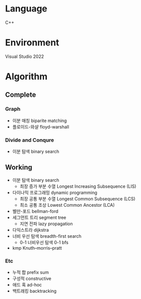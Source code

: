 # Language
C++

# Environment
Visual Studio 2022

# Algorithm
## Complete
### Graph
- 이분 매칭 biparite matching
- 플로이드-와샬 floyd-warshall
### Divide and Conqure
- 이분 탐색 binary search

## Working
- 이분 탐색 binary search
  - 최장 증가 부분 수열 Longest Increasing Subsequence (LIS)
- 다이나믹 프로그래밍 dynamic programming
  - 최장 공통 부분 수열 Longest Common Subsequence (LCS)
  - 최소 공통 조상 Lowest Common Ancestor (LCA)
- 벨만-포드 bellman-ford
- 세그먼트 트리 segment tree
  - 지연 전파 lazy propagation
- 다익스트라 dijkstra
- 너비 우선 탐색 breadth-first search
   - 0-1 너비우선 탐색 0-1 bfs
- kmp Knuth–morris–pratt

### Etc
- 누적 합 prefix sum
- 구성적 constructive
- 애드 혹 ad-hoc
- 백트래킹 backtracking